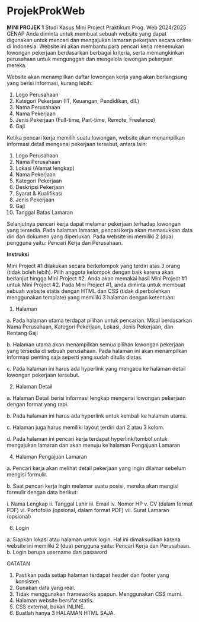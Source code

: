 # ProjekProkWeb

**MINI PROJEK 1**
Studi Kasus
Mini Project Praktikum Prog. Web 2024/2025 GENAP
Anda diminta untuk membuat sebuah website yang dapat digunakan untuk mencari dan mengajukan lamaran pekerjaan secara online di Indonesia. Website ini akan membantu para pencari kerja menemukan lowongan pekerjaan berdasarkan berbagai kriteria, serta memungkinkan perusahaan untuk mengunggah dan mengelola lowongan pekerjaan mereka.

Website akan menampilkan daftar lowongan kerja yang akan berlangsung 
yang berisi informasi, kurang lebih:

1. Logo Perusahaan
2. Kategori Pekerjaan (IT, Keuangan, Pendidikan, dll.)
3. Nama Perusahaan
4. Nama Pekerjaan
5. Jenis Pekerjaan (Full-time, Part-time, Remote, Freelance)
6. Gaji

Ketika pencari kerja memilih suatu lowongan, website akan menampilkan informasi detail mengenai pekerjaan tersebut, antara lain:

1. Logo Perusahaan
2. Nama Perusahaan
3. Lokasi (Alamat lengkap)
4. Nama Pekerjaan
5. Kategori Pekerjaan
6. Deskripsi Pekerjaan
7. Syarat & Kualifikasi
8. Jenis Pekerjaan
9. Gaji
10. Tanggal Batas Lamaran
    
Selanjutnya pencari kerja dapat melamar pekerjaan terhadap lowongan yang tersedia. Pada halaman lamaran, pencari kerja akan memasukkan data diri dan dokumen yang diperlukan. Pada website ini memiliki 2 (dua) pengguna yaitu: Pencari Kerja dan Perusahaan.

**Instruksi**

Mini Project #1 dilakukan secara berkelompok yang terdiri atas 3 orang (tidak boleh lebih). Pilih anggota kelompok dengan baik karena akan berlanjut hingga Mini Project #2. Anda akan memakai hasil Mini Project #1 untuk Mini Project #2. Pada Mini Project #1, anda diminta untuk
membuat sebuah website statis dengan HTML dan CSS (tidak diperbolehkan menggunakan template) yang memiliki 3 halaman dengan ketentuan:

1. Halaman 

a. Pada halaman utama terdapat pilihan untuk pencarian. Misal berdasarkan Nama
Perusahaan, Kategori Pekerjaan, Lokasi, Jenis Pekerjaan, dan Rentang Gaji

b. Halaman utama akan menampilkan semua pilihan lowongan pekerjaan yang tersedia di sebuah perusahaan. Pada halaman ini akan menampilkan informasi
penting saja seperti yang sudah ditulis diatas.

c. Pada halaman ini harus ada hyperlink yang mengacu ke halaman detail
lowongan pekerjaan tersebut.

2. Halaman Detail
   
a. Halaman Detail berisi informasi lengkap mengenai lowongan pekerjaan dengan format yang rapi.

b. Pada halaman ini harus ada hyperlink untuk kembali ke halaman utama.

c. Halaman juga harus memiliki layout terdiri dari 2 atau 3 kolom.

d. Pada halaman ini pencari kerja terdapat hyperlink/tombol untuk mengajukan lamaran dan akan menuju ke halaman Pengajuan Lamaran

4. Halaman Pengajuan Lamaran
   
a. Pencari kerja akan melihat detail pekerjaan yang ingin dilamar sebelum mengisi formulir.

b. Saat pencari kerja ingin melamar suatu posisi, mereka akan mengisi formulir dengan data berikut:

i. Nama Lengkap
ii. Tanggal Lahir
iii. Email
iv. Nomor HP
v. CV (dalam format PDF)
vi. Portofolio (opsional, dalam format PDF)
vii. Surat Lamaran (opsional)

6. Login
   
a. Siapkan lokasi atau halaman untuk login. Hal ini dimaksudkan karena website ini memiliki 2 (dua) pengguna yaitu: Pencari Kerja dan Perusahaan.
b. Login berupa username dan password

CATATAN

1. Pastikan pada setiap halaman terdapat header dan footer yang konsisten.
2. Gunakan data yang real.
3. Tidak menggunakan frameworks apapun. Menggunakan CSS murni.
4. Halaman website bersifat statis.
5. CSS external, bukan INLINE.
6. Buatlah hanya 3 HALAMAN HTML SAJA.
